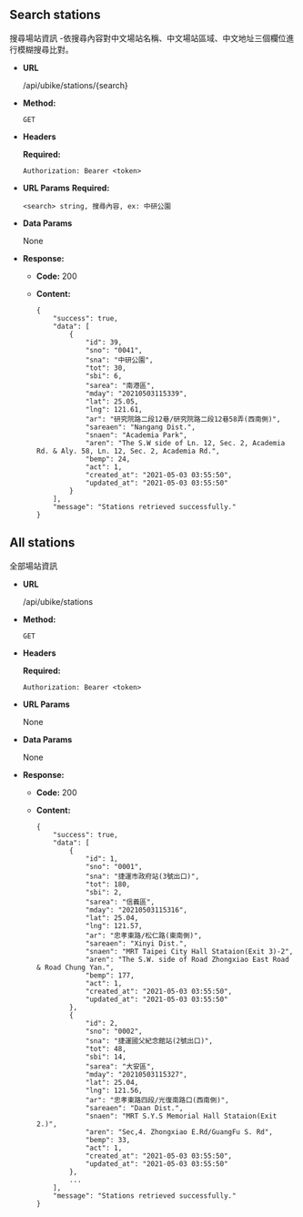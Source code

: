 **Search stations**
----

  搜尋場站資訊
  -依搜尋內容對中文場站名稱、中文場站區域、中文地址三個欄位進行模糊搜尋比對。

* **URL**

  /api/ubike/stations/{search}

* **Method:**

  `GET`

* **Headers**

   **Required:**

   `Authorization: Bearer <token>`
  
* **URL Params**
  **Required:**

   `<search> string, 搜尋內容, ex: 中研公園`

* **Data Params**

  None

* **Response:**

  * **Code:** 200 <br />
  * **Content:** <br />

        {
            "success": true,
            "data": [
                {
                    "id": 39,
                    "sno": "0041",
                    "sna": "中研公園",
                    "tot": 30,
                    "sbi": 6,
                    "sarea": "南港區",
                    "mday": "20210503115339",
                    "lat": 25.05,
                    "lng": 121.61,
                    "ar": "研究院路二段12巷/研究院路二段12巷58弄(西南側)",
                    "sareaen": "Nangang Dist.",
                    "snaen": "Academia Park",
                    "aren": "The S.W side of Ln. 12, Sec. 2, Academia Rd. & Aly. 58, Ln. 12, Sec. 2, Academia Rd.",
                    "bemp": 24,
                    "act": 1,
                    "created_at": "2021-05-03 03:55:50",
                    "updated_at": "2021-05-03 03:55:50"
                }
            ],
            "message": "Stations retrieved successfully."
        }
        

**All stations**
----

  全部場站資訊

* **URL**

  /api/ubike/stations

* **Method:**

  `GET`

* **Headers**

   **Required:**

   `Authorization: Bearer <token>`
  
* **URL Params**

  None

* **Data Params**

  None

* **Response:**

  * **Code:** 200 <br />
  * **Content:** <br />
        
        {
            "success": true,
            "data": [
                {
                    "id": 1,
                    "sno": "0001",
                    "sna": "捷運市政府站(3號出口)",
                    "tot": 180,
                    "sbi": 2,
                    "sarea": "信義區",
                    "mday": "20210503115316",
                    "lat": 25.04,
                    "lng": 121.57,
                    "ar": "忠孝東路/松仁路(東南側)",
                    "sareaen": "Xinyi Dist.",
                    "snaen": "MRT Taipei City Hall Stataion(Exit 3)-2",
                    "aren": "The S.W. side of Road Zhongxiao East Road & Road Chung Yan.",
                    "bemp": 177,
                    "act": 1,
                    "created_at": "2021-05-03 03:55:50",
                    "updated_at": "2021-05-03 03:55:50"
                },
                {
                    "id": 2,
                    "sno": "0002",
                    "sna": "捷運國父紀念館站(2號出口)",
                    "tot": 48,
                    "sbi": 14,
                    "sarea": "大安區",
                    "mday": "20210503115327",
                    "lat": 25.04,
                    "lng": 121.56,
                    "ar": "忠孝東路四段/光復南路口(西南側)",
                    "sareaen": "Daan Dist.",
                    "snaen": "MRT S.Y.S Memorial Hall Stataion(Exit 2.)",
                    "aren": "Sec,4. Zhongxiao E.Rd/GuangFu S. Rd",
                    "bemp": 33,
                    "act": 1,
                    "created_at": "2021-05-03 03:55:50",
                    "updated_at": "2021-05-03 03:55:50"
                },
                ...
            ],
            "message": "Stations retrieved successfully."
        }
